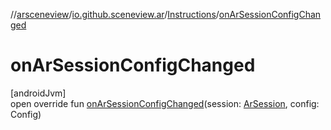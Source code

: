 //[arsceneview](../../../index.md)/[io.github.sceneview.ar](../index.md)/[Instructions](index.md)/[onArSessionConfigChanged](on-ar-session-config-changed.md)

# onArSessionConfigChanged

[androidJvm]\
open override fun [onArSessionConfigChanged](on-ar-session-config-changed.md)(session: [ArSession](../../io.github.sceneview.ar.arcore/-ar-session/index.md), config: Config)
